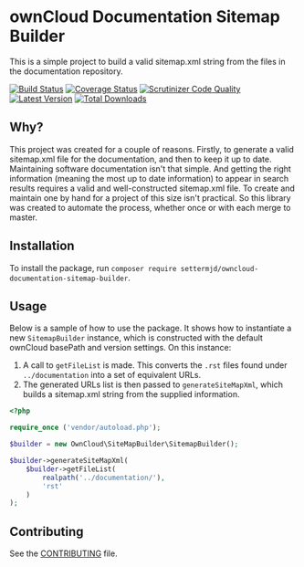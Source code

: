 # ownCloud Documentation Sitemap Builder

This is a simple project to build a valid sitemap.xml string from the files in the documentation repository.

[![Build Status](https://img.shields.io/travis/owncloud/owncloud-documentation-sitemap-builder/master.svg?style=flat-square)](https://travis-ci.org/owncloud/owncloud-documentation-sitemap-builder)
[![Coverage Status](https://img.shields.io/coveralls/owncloud/owncloud-documentation-sitemap-builder/master.svg?style=flat-square)](https://coveralls.io/r/owncloud/owncloud-documentation-sitemap-builder?branch=master)
[![Scrutinizer Code Quality](https://img.shields.io/scrutinizer/g/owncloud/owncloud-documentation-sitemap-builder.svg?style=flat-square)](https://scrutinizer-ci.com/g/owncloud/owncloud-documentation-sitemap-builder/?branch=master)
[![Latest Version](https://img.shields.io/github/release/owncloud/owncloud-documentation-sitemap-builder.svg?style=flat-square)](https://packagist.org/packages/owncloud/owncloud-documentation-sitemap-builder)
[![Total Downloads](https://img.shields.io/packagist/dt/owncloud/owncloud-documentation-sitemap-builder.svg?style=flat-square)](https://packagist.org/packages/owncloud/owncloud-documentation-sitemap-builder)

## Why?

This project was created for a couple of reasons. 
Firstly, to generate a valid sitemap.xml file for the documentation, and then to keep it up to date.
Maintaining software documentation isn't that simple.
And getting the right information (meaning the most up to date information) to appear in search results requires a valid and well-constructed sitemap.xml file.
To create and maintain one by hand for a project of this size isn't practical.
So this library was created to automate the process, whether once or with each merge to master. 

## Installation

To install the package, run `composer require settermjd/owncloud-documentation-sitemap-builder`.

## Usage

Below is a sample of how to use the package.
It shows how to instantiate a new `SitemapBuilder` instance, which is constructed with the default ownCloud basePath and version settings.
On this instance:
 
1. A call to `getFileList` is made. This converts the `.rst` files found under `../documentation` into a set of equivalent URLs.
2. The generated URLs list is then passed to `generateSiteMapXml`, which builds a sitemap.xml string from the supplied information.    

```php
<?php

require_once ('vendor/autoload.php');

$builder = new OwnCloud\SiteMapBuilder\SitemapBuilder();

$builder->generateSiteMapXml(
    $builder->getFileList(
        realpath('../documentation/'), 
        'rst'
    )
);
````

## Contributing

See the [CONTRIBUTING](CONTRIBUTING.md) file.

